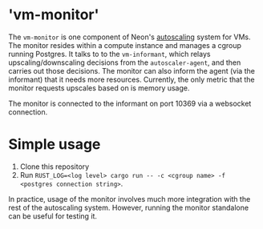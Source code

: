 # 'vm-monitor'

The `vm-monitor` is one component of Neon's [autoscaling] system for VMs. The
monitor resides within a compute instance and manages a cgroup running Postgres.
It talks to to the `vm-informant`, which relays upscaling/downscaling decisions
from the `autoscaler-agent`, and then carries out those decisions. The monitor
can also inform the agent (via the informant) that it needs more resources.
Currently, the only metric that the monitor requests upscales based on is memory
usage.

The monitor is connected to the informant on port 10369 via a websocket connection.

# Simple usage
1. Clone this repository
2. Run `RUST_LOG=<log level> cargo run -- -c <cgroup name> -f <postgres connection string>`.

In practice, usage of the monitor involves much more integration with the rest of the
autoscaling system. However, running the monitor standalone can be useful for testing
it.

[autoscaling]: https://github.com/neondatabase/autoscaling
